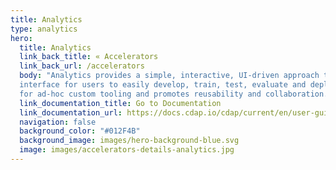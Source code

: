 ```yaml
---
title: Analytics
type: analytics
hero:
  title: Analytics
  link_back_title: « Accelerators
  link_back_url: /accelerators
  body: "Analytics provides a simple, interactive, UI-driven approach to machine learning. It provides a seamless, automated 
  interface for users to easily develop, train, test, evaluate and deploy their machine learning models. It reduces the need 
  for ad-hoc custom tooling and promotes reusability and collaboration."
  link_documentation_title: Go to Documentation
  link_documentation_url: https://docs.cdap.io/cdap/current/en/user-guide/mmds/index.html
  navigation: false
  background_color: "#012F4B"
  background_image: images/hero-background-blue.svg
  image: images/accelerators-details-analytics.jpg
---
```

